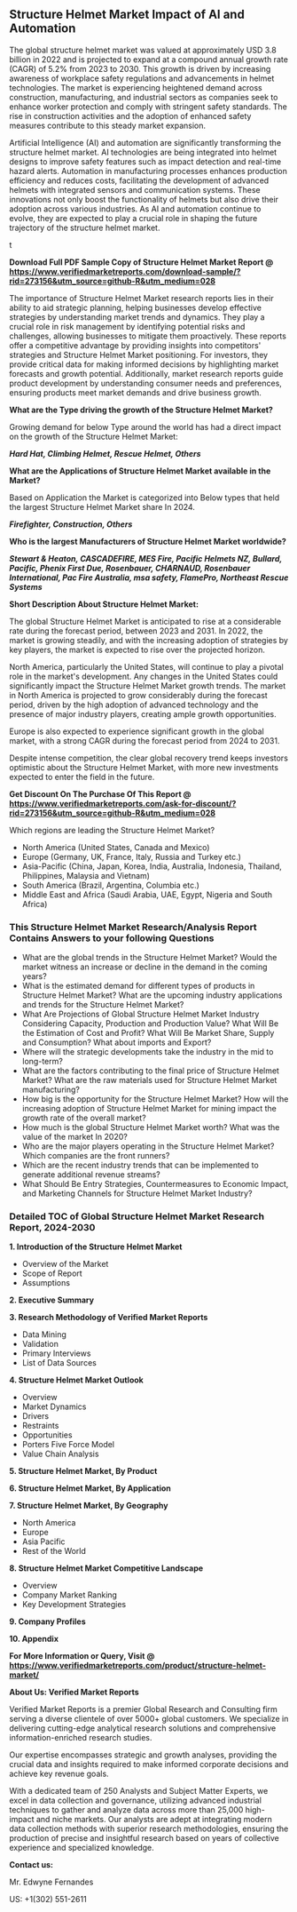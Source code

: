 <h2>Structure Helmet Market Impact of AI and Automation</h2><p>The global structure helmet market was valued at approximately USD 3.8 billion in 2022 and is projected to expand at a compound annual growth rate (CAGR) of 5.2% from 2023 to 2030. This growth is driven by increasing awareness of workplace safety regulations and advancements in helmet technologies. The market is experiencing heightened demand across construction, manufacturing, and industrial sectors as companies seek to enhance worker protection and comply with stringent safety standards. The rise in construction activities and the adoption of enhanced safety measures contribute to this steady market expansion.</p><p>Artificial Intelligence (AI) and automation are significantly transforming the structure helmet market. AI technologies are being integrated into helmet designs to improve safety features such as impact detection and real-time hazard alerts. Automation in manufacturing processes enhances production efficiency and reduces costs, facilitating the development of advanced helmets with integrated sensors and communication systems. These innovations not only boost the functionality of helmets but also drive their adoption across various industries. As AI and automation continue to evolve, they are expected to play a crucial role in shaping the future trajectory of the structure helmet market.</p>t</p><p id="" class=""><strong>Download Full PDF Sample Copy of Structure Helmet Market Report @ <a href="https://www.verifiedmarketreports.com/download-sample/?rid=273156&utm_source=github-R&utm_medium=028" target="_blank">https://www.verifiedmarketreports.com/download-sample/?rid=273156&utm_source=github-R&utm_medium=028</a></strong></p><p>The importance of&nbsp;Structure Helmet Market research reports lies in their ability to aid strategic planning, helping businesses develop effective strategies by understanding market trends and dynamics. They play a crucial role in risk management by identifying potential risks and challenges, allowing businesses to mitigate them proactively. These reports offer a competitive advantage by providing insights into competitors' strategies and Structure Helmet Market positioning. For investors, they provide critical data for making informed decisions by highlighting market forecasts and growth potential. Additionally, market research reports guide product development by understanding consumer needs and preferences, ensuring products meet market demands and drive business growth.</p><p><strong>What are the&nbsp;Type driving the growth of the Structure Helmet Market?</strong></p><p id="" class="">Growing demand for below Type around the world has had a direct impact on the growth of the Structure Helmet Market:</p><em><strong>Hard Hat, Climbing Helmet, Rescue Helmet, Others</strong></em></p><strong>What are the&nbsp;Applications&nbsp;of Structure Helmet Market available in the Market?</strong></p><p id="" class="">Based on Application the Market is categorized into Below types that held the largest Structure Helmet Market share In 2024.</p><em><strong>Firefighter, Construction, Others</strong></em></p><strong>Who is the largest Manufacturers of Structure Helmet Market worldwide?</strong></p><p><em><strong>Stewart & Heaton, CASCADEFIRE, MES Fire, Pacific Helmets NZ, Bullard, Pacific, Phenix First Due, Rosenbauer, CHARNAUD, Rosenbauer International, Pac Fire Australia, msa safety, FlamePro, Northeast Rescue Systems</strong></em></p><p id="" class=""><strong>Short Description About Structure Helmet Market:</strong></p><p>The global Structure Helmet Market is anticipated to rise at a considerable rate during the forecast period, between 2023 and 2031. In 2022, the market is growing steadily, and with the increasing adoption of strategies by key players, the market is expected to rise over the projected horizon.</p><p>North America, particularly the United States, will continue to play a pivotal role in the market's development. Any changes in the United States could significantly impact the Structure Helmet Market growth trends. The market in North America is projected to grow considerably during the forecast period, driven by the high adoption of advanced technology and the presence of major industry players, creating ample growth opportunities.</p><p>Europe is also expected to experience significant growth in the global market, with a strong CAGR during the forecast period from 2024 to 2031.</p><p>Despite intense competition, the clear global recovery trend keeps investors optimistic about the Structure Helmet Market, with more new investments expected to enter the field in the future.</p><p id="" class=""><strong>Get Discount On The Purchase Of This Report @ <a href="https://www.verifiedmarketreports.com/ask-for-discount/?rid=273156&utm_source=github-R&utm_medium=028" target="_blank">https://www.verifiedmarketreports.com/ask-for-discount/?rid=273156&utm_source=github-R&utm_medium=028</a></strong></p>Which regions are leading the Structure Helmet Market?</p><ul><li>North America (United States, Canada and Mexico)</li><li>Europe (Germany, UK, France, Italy, Russia and Turkey etc.)</li><li>Asia-Pacific (China, Japan, Korea, India, Australia, Indonesia, Thailand, Philippines, Malaysia and Vietnam)</li><li>South America (Brazil, Argentina, Columbia etc.)</li><li>Middle East and Africa (Saudi Arabia, UAE, Egypt, Nigeria and South Africa)</li></ul><h3 id="" class="">This Structure Helmet Market Research/Analysis Report Contains Answers to your following Questions</h3><ul><li>What are the global trends in the Structure Helmet Market? Would the market witness an increase or decline in the demand in the coming years?</li><li>What is the estimated demand for different types of products in Structure Helmet Market? What are the upcoming industry applications and trends for the Structure Helmet Market?</li><li>What Are Projections of Global Structure Helmet Market Industry Considering Capacity, Production and Production Value? What Will Be the Estimation of Cost and Profit? What Will Be Market Share, Supply and Consumption? What about imports and Export?</li><li>Where will the strategic developments take the industry in the mid to long-term?</li><li>What are the factors contributing to the final price of Structure Helmet Market? What are the raw materials used for Structure Helmet Market manufacturing?</li><li>How big is the opportunity for the Structure Helmet Market? How will the increasing adoption of Structure Helmet Market for mining impact the growth rate of the overall market?</li><li>How much is the global Structure Helmet Market worth? What was the value of the market In 2020?</li><li>Who are the major players operating in the Structure Helmet Market? Which companies are the front runners?</li><li>Which are the recent industry trends that can be implemented to generate additional revenue streams?</li><li>What Should Be Entry Strategies, Countermeasures to Economic Impact, and Marketing Channels for Structure Helmet Market Industry?</li></ul><h3 id="" class="">Detailed TOC of Global Structure Helmet Market Research Report, 2024-2030</h3><p id="" class=""><strong>1. Introduction of the Structure Helmet Market</strong></p><ul><li>Overview of the Market</li><li>Scope of Report</li><li>Assumptions</li></ul><p id="" class=""><strong>2. Executive Summary</strong></p><p id="" class=""><strong>3. Research Methodology of Verified Market Reports</strong></p><ul><li>Data Mining</li><li>Validation</li><li>Primary Interviews</li><li>List of Data Sources</li></ul><p id="" class=""><strong>4. Structure Helmet Market Outlook</strong></p><ul><li>Overview</li><li>Market Dynamics</li><li>Drivers</li><li>Restraints</li><li>Opportunities</li><li>Porters Five Force Model</li><li>Value Chain Analysis</li></ul><p id="" class=""><strong>5. Structure Helmet Market, By Product</strong></p><p id="" class=""><strong>6. Structure Helmet Market, By Application</strong></p><p id="" class=""><strong>7. Structure Helmet Market, By Geography</strong></p><ul><li>North America</li><li>Europe</li><li>Asia Pacific</li><li>Rest of the World</li></ul><p id="" class=""><strong>8. Structure Helmet Market Competitive Landscape</strong></p><ul><li>Overview</li><li>Company Market Ranking</li><li>Key Development Strategies</li></ul><p id="" class=""><strong>9. Company Profiles</strong></p><p id="" class=""><strong>10. Appendix</strong></p><p id="" class=""><strong>For More Information or Query, Visit @ <a href="https://www.verifiedmarketreports.com/product/structure-helmet-market/" target="_blank">https://www.verifiedmarketreports.com/product/structure-helmet-market/</a></strong></p><p id="" class=""><strong>About Us: Verified Market Reports</strong></p><p id="" class="">Verified Market Reports is a premier Global Research and Consulting firm serving a diverse clientele of over 5000+ global customers. We specialize in delivering cutting-edge analytical research solutions and comprehensive information-enriched research studies.</p><p id="" class="">Our expertise encompasses strategic and growth analyses, providing the crucial data and insights required to make informed corporate decisions and achieve key revenue goals.</p><p id="" class="">With a dedicated team of 250 Analysts and Subject Matter Experts, we excel in data collection and governance, utilizing advanced industrial techniques to gather and analyze data across more than 25,000 high-impact and niche markets. Our analysts are adept at integrating modern data collection methods with superior research methodologies, ensuring the production of precise and insightful research based on years of collective experience and specialized knowledge.</p><p id="" class=""><strong>Contact us:</strong></p><p id="" class="">Mr. Edwyne Fernandes</p><p id="" class="">US: +1(302) 551-2611</p>